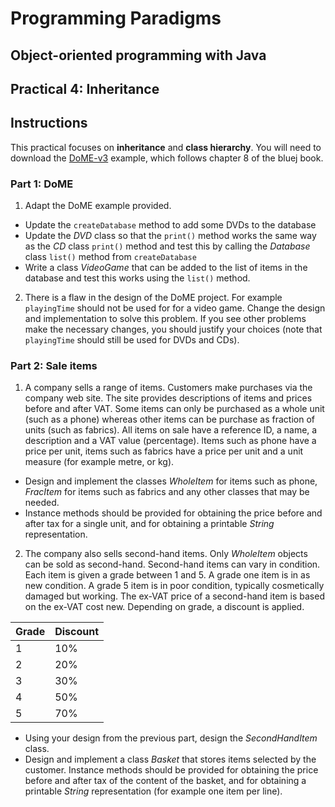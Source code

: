 # Programming Paradigms
## Object-oriented programming with Java

## Practical 4: Inheritance

## Instructions

This practical focuses on __inheritance__ and __class hierarchy__. You will need to download the [DoME-v3](dome-v3) example, which follows chapter 8 of the bluej book.

### Part 1: DoME

1. Adapt  the DoME example provided. 
  * Update the `createDatabase` method to add some DVDs to the database
  * Update the _DVD_ class so that the `print()` method works the same way as the _CD_ class `print()` method and test this by calling the _Database_ class `list()` method from `createDatabase`
  * Write a class _VideoGame_ that can be added to the list of items in the database and test this works using the `list()` method.

2. There is a flaw in the design of the DoME project. For example
`playingTime` should not be used for for a video game. Change the design and implementation to
solve this problem. If you see other problems make the necessary changes, you should justify your
choices (note that `playingTime` should still be used for DVDs and CDs).

### Part 2: Sale items

1. A company sells a range of items. Customers make purchases via
the company web site. The site provides descriptions of items and prices before and after VAT.
Some items can only be purchased as a whole unit (such as a phone) whereas other items can be
purchase as fraction of units (such as fabrics). All items on sale have a reference ID, a name, a description
and a VAT value (percentage). Items such as phone have a price per unit, items such as fabrics have
a price per unit and a unit measure (for example metre, or kg). 
 * Design and implement the classes _WholeItem_ for
items such as phone, _FracItem_ for items such as fabrics and any other classes that may be needed.
 * Instance methods should be provided for obtaining the price before and after tax for a single unit, and for obtaining a printable _String_ representation.


2. The company also sells second-hand items. Only _WholeItem_ objects
can be sold as second-hand. Second-hand items can vary in condition. Each item is given a grade
between 1 and 5. A grade one item is in as new condition. A grade 5 item is in poor condition,
typically cosmetically damaged but working. The ex-VAT price of a second-hand item is based on
the ex-VAT cost new. Depending on grade, a discount is applied.

| Grade | Discount|
|-------|---------|
| 1     | 10%     |
| 2     | 20%     |
| 3     | 30%     |
| 4     | 50%     |
| 5     | 70%     |

 * Using your design from the previous part, design the _SecondHandItem_ class.
 * Design and implement a class _Basket_ that stores items selected by the customer. Instance methods should be provided for obtaining the price before and after tax of the content of the basket, and for obtaining a printable _String_ representation (for example one item per line).

